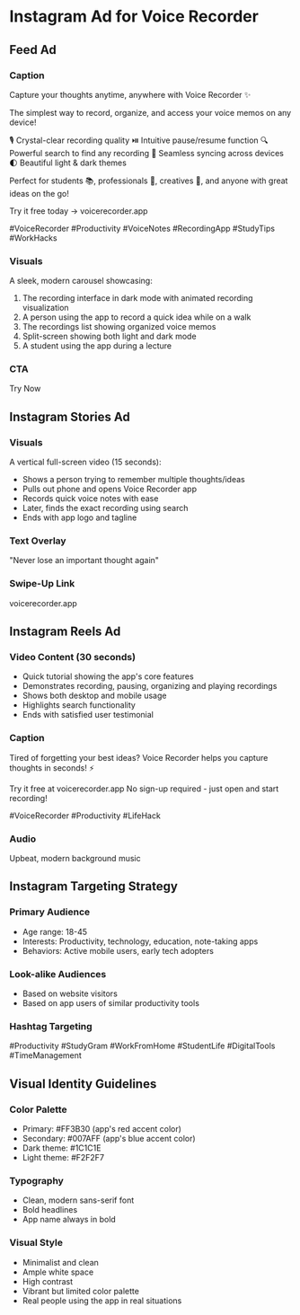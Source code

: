 # Instagram Ad for Voice Recorder

## Feed Ad

### Caption
Capture your thoughts anytime, anywhere with Voice Recorder ✨ 

The simplest way to record, organize, and access your voice memos on any device!

🎙️ Crystal-clear recording quality
⏯️ Intuitive pause/resume function
🔍 Powerful search to find any recording
🔄 Seamless syncing across devices
🌓 Beautiful light & dark themes

Perfect for students 📚, professionals 💼, creatives 🎨, and anyone with great ideas on the go!

Try it free today → voicerecorder.app

#VoiceRecorder #Productivity #VoiceNotes #RecordingApp #StudyTips #WorkHacks

### Visuals
A sleek, modern carousel showcasing:
1. The recording interface in dark mode with animated recording visualization
2. A person using the app to record a quick idea while on a walk
3. The recordings list showing organized voice memos
4. Split-screen showing both light and dark mode
5. A student using the app during a lecture

### CTA
Try Now

## Instagram Stories Ad

### Visuals
A vertical full-screen video (15 seconds):
- Shows a person trying to remember multiple thoughts/ideas
- Pulls out phone and opens Voice Recorder app
- Records quick voice notes with ease
- Later, finds the exact recording using search
- Ends with app logo and tagline

### Text Overlay
"Never lose an important thought again"

### Swipe-Up Link
voicerecorder.app

## Instagram Reels Ad

### Video Content (30 seconds)
- Quick tutorial showing the app's core features
- Demonstrates recording, pausing, organizing and playing recordings
- Shows both desktop and mobile usage
- Highlights search functionality
- Ends with satisfied user testimonial

### Caption
Tired of forgetting your best ideas? Voice Recorder helps you capture thoughts in seconds! ⚡

Try it free at voicerecorder.app
No sign-up required - just open and start recording!

#VoiceRecorder #Productivity #LifeHack

### Audio
Upbeat, modern background music

## Instagram Targeting Strategy

### Primary Audience
- Age range: 18-45
- Interests: Productivity, technology, education, note-taking apps
- Behaviors: Active mobile users, early tech adopters

### Look-alike Audiences
- Based on website visitors
- Based on app users of similar productivity tools

### Hashtag Targeting
#Productivity #StudyGram #WorkFromHome #StudentLife #DigitalTools #TimeManagement

## Visual Identity Guidelines

### Color Palette
- Primary: #FF3B30 (app's red accent color)
- Secondary: #007AFF (app's blue accent color)
- Dark theme: #1C1C1E
- Light theme: #F2F2F7

### Typography
- Clean, modern sans-serif font
- Bold headlines
- App name always in bold

### Visual Style
- Minimalist and clean
- Ample white space
- High contrast
- Vibrant but limited color palette
- Real people using the app in real situations 